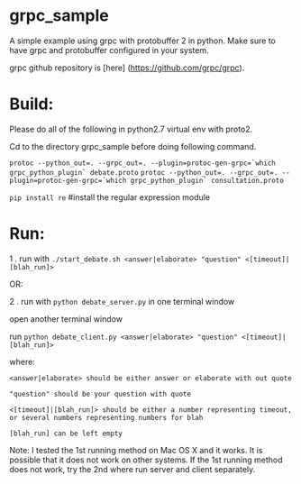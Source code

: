 # grpc_sample
A simple example using grpc with protobuffer 2 in python.
Make sure to have grpc and protobuffer configured in your system.

grpc github repository is [here] (https://github.com/grpc/grpc).

# Build:
Please do all of the following in python2.7 virtual env with proto2.

Cd to the directory grpc_sample before doing following command.

``protoc --python_out=. --grpc_out=. --plugin=protoc-gen-grpc=`which grpc_python_plugin` debate.proto``
``protoc --python_out=. --grpc_out=. --plugin=protoc-gen-grpc=`which grpc_python_plugin` consultation.proto``

`pip install re` #install the regular expression module


# Run:

1 . run with `./start_debate.sh <answer|elaborate> "question" <[timeout]|[blah_run]>`

OR:

2 . run with `python debate_server.py` in one terminal window

   open another terminal window

   run `python debate_client.py <answer|elaborate> "question" <[timeout]|[blah_run]>`


where:

    <answer|elaborate> should be either answer or elaborate with out quote

    "question" should be your question with quote

    <[timeout]|[blah_run]> should be either a number representing timeout, or several numbers representing numbers for blah

    [blah_run] can be left empty


Note:
    I tested the 1st running method on Mac OS X and it works. It is possible that it does not work on other systems.
    If the 1st running method does not work, try the 2nd where run server and client separately.
